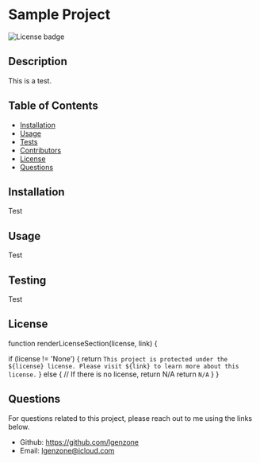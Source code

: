 # Sample Project 

  ![License badge](https://img.shields.io/badge/license-MIT-green})

  ## Description
  This is a test.

  ## Table of Contents 

  * [Installation](#installation)
  * [Usage](#usage)
  * [Tests](#tests)
  * [Contributors](#contributors)
  * [License](#license)
  * [Questions](#questions)
  
  ## Installation 
  Test

  ## Usage 
  Test

  ## Testing 
  Test

  ## License 
  function renderLicenseSection(license, link) {

  if (license != 'None') {
    return `This project is protected under the ${license} license. Please visit ${link} to learn more about this license.`
  } else {
    // If there is no license, return N/A
    return `N/A`
  }
}

  ## Questions 
  
  For questions related to this project, please reach out to me using the links below. 
  * Github: https://github.com/lgenzone
  * Email: lgenzone@icloud.com

  